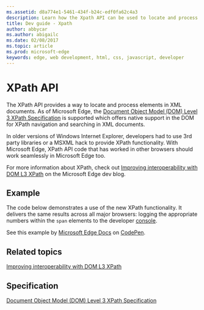 ```yaml
---
ms.assetid: d8a774e1-5461-434f-b24c-edf0fa62c4a3
description: Learn how the Xpath API can be used to locate and process elements in an eml document.
title: Dev guide - Xpath
author: abbycar
ms.author: abigailc
ms.date: 02/08/2017
ms.topic: article
ms.prod: microsoft-edge
keywords: edge, web development, html, css, javascript, developer
---
```


# XPath API


The XPath API provides a way to locate and process elements in XML documents. As of Microsoft Edge, the [Document Object Model (DOM) Level 3 XPath Specification](http://go.microsoft.com/fwlink/p/?LinkId=524495) is supported which offers native support in the DOM for XPath navigation and searching in XML documents.

In older versions of Windows Internet Explorer, developers had to use 3rd party libraries or a MSXML hack to provide XPath functionality. With Microsoft Edge, XPath API code that has worked in other browsers should work seamlessly in Microsoft Edge too.


For more information about XPath, check out [Improving interoperability with DOM L3 XPath](http://blogs.windows.com/msedgedev/2015/03/19/improving-interoperability-with-dom-l3-xpath/) on the Microsoft Edge dev blog.

## Example
The code below demonstrates a use of the new XPath functionality. It delivers the same results across all major browsers: logging the appropriate numbers within the `span` elements to the developer [console](../../f12-devtools-guide/console.md).

<div class="codepen-wrap"><p data-height="300" data-theme-id="23761" data-slug-hash="eZEjBN" data-default-tab="result" data-user="MicrosoftEdgeDocumentation" data-embed-version="2" data-editable="true" class="codepen">See this example by <a href="https://codepen.io/MicrosoftEdgeDocumentation">Microsoft Edge Docs</a> on <a href="https://codepen.io/MicrosoftEdgeDocumentation/pen/eZEjBN">CodePen</a>.</p></div><script async src="//assets.codepen.io/assets/embed/ei.js"></script>



## Related topics
[Improving interoperability with DOM L3 XPath](http://blogs.windows.com/msedgedev/2015/03/19/improving-interoperability-with-dom-l3-xpath/)

## Specification
[Document Object Model (DOM) Level 3 XPath Specification](http://go.microsoft.com/fwlink/p/?LinkId=524495)


